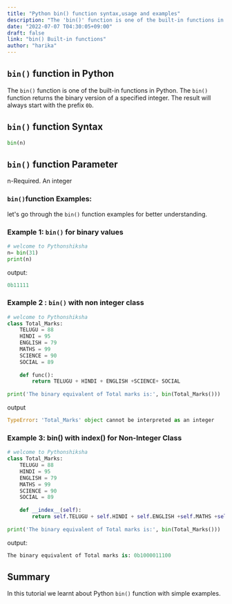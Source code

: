 ```yaml
---
title: "Python bin() function syntax,usage and examples"
description: "The 'bin()' function is one of the built-in functions in Python"
date: "2022-07-07 T04:30:05+09:00"
draft: false
link: "bin() Built-in functions"
author: "harika"
---
```

## `bin()` function in Python

The `bin()` function is one of the built-in functions in Python.
The `bin()` function returns the binary version of a specified integer.
The result will always start with the prefix `0b`.

## `bin()` function Syntax

```Python
bin(n)
```
## `bin()` function Parameter 
n-Required. An integer

### `bin()`function Examples:
let's go through the `bin()` function examples for better understanding.

### Example 1: `bin()` for binary values

```Python
# welcome to Pythonshiksha
n= bin(31)
print(n)
```
output:

```Python
0b11111
```
### Example 2 : `bin()` with non integer class

```Python
# welcome to Pythonshiksha
class Total_Marks:
    TELUGU = 88
    HINDI = 95
    ENGLISH = 79
    MATHS = 99
    SCIENCE = 90
    SOCIAL = 89
    
    def func():
        return TELUGU + HINDI + ENGLISH +SCIENCE+ SOCIAL
        
print('The binary equivalent of Total marks is:', bin(Total_Marks()))
```
output

```Python
TypeError: 'Total_Marks' object cannot be interpreted as an integer
```
### Example 3: bin() with __index__() for Non-Integer Class

```Python
# welcome to Pythonshiksha
class Total_Marks:
    TELUGU = 88
    HINDI = 95
    ENGLISH = 79
    MATHS = 99
    SCIENCE = 90
    SOCIAL = 89
    
    def __index__(self):
        return self.TELUGU + self.HINDI + self.ENGLISH +self.MATHS +self.SCIENCE+ self.SOCIAL
        
print('The binary equivalent of Total marks is:', bin(Total_Marks()))
```
output:

```Python
The binary equivalent of Total marks is: 0b1000011100
```

## Summary 
In this tutorial we learnt about Python `bin()` function with simple examples.





